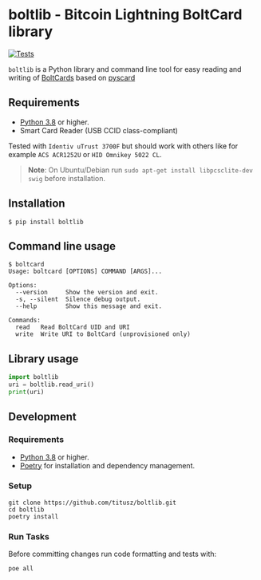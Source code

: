 # boltlib - Bitcoin Lightning BoltCard library

[![Tests](https://github.com/titusz/boltlib/actions/workflows/tests.yml/badge.svg)](https://github.com/titusz/boltlib/actions/workflows/tests.yml)

`boltlib` is a Python library and command line tool for easy reading and writing of
[BoltCards](https://boltcard.org) based on [pyscard](https://github.com/LudovicRousseau/pyscard)

## Requirements

- [Python 3.8](https://www.python.org/) or higher.
- Smart Card Reader (USB CCID class-compliant)

Tested with `Identiv uTrust 3700F` but should work with others like for example `ACS ACR1252U` or
`HID Omnikey 5022 CL`.

> **Note**: On Ubuntu/Debian run `sudo apt-get install libpcsclite-dev swig` before installation.

## Installation

```shell
$ pip install boltlib
```

## Command line usage

```shell
$ boltcard
Usage: boltcard [OPTIONS] COMMAND [ARGS]...

Options:
  --version     Show the version and exit.
  -s, --silent  Silence debug output.
  --help        Show this message and exit.

Commands:
  read   Read BoltCard UID and URI
  write  Write URI to BoltCard (unprovisioned only)
```

## Library usage

```python
import boltlib
uri = boltlib.read_uri()
print(uri)
```

## Development

### Requirements
- [Python 3.8](https://www.python.org/) or higher.
- [Poetry](https://python-poetry.org/) for installation and dependency management.

### Setup

```shell
git clone https://github.com/titusz/boltlib.git
cd boltlib
poetry install
```

### Run Tasks

Before committing changes run code formatting and tests with:

```shell
poe all
```



